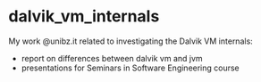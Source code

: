 dalvik_vm_internals
===================

My work @unibz.it related to investigating the Dalvik VM internals:
- report on differences between dalvik vm and jvm
- presentations for Seminars in Software Engineering course
